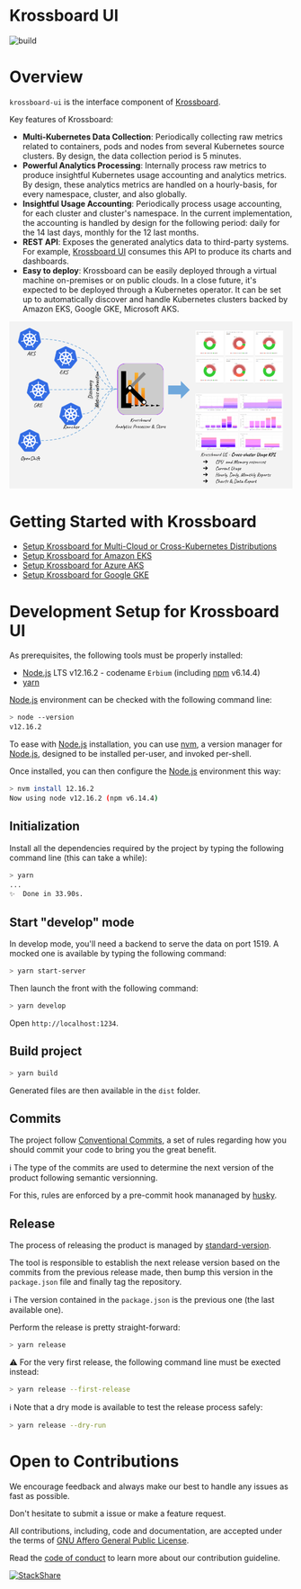# Krossboard UI

![build](https://github.com/2-alchemists/krossboard-ui/workflows/build/badge.svg)



# Overview
`krossboard-ui` is the interface component of [Krossboard](https://github.com/2-alchemists/krossboard).

Key features of Krossboard:

* **Multi-Kubernetes Data Collection**: Periodically collecting raw metrics related to containers, pods and nodes from several Kubernetes source clusters. By design, the data collection period is 5 minutes.
* **Powerful Analytics Processing**: Internally process raw metrics to produce insightful Kubernetes usage accounting and analytics metrics. By design, these analytics metrics are handled on a hourly-basis, for every namespace, cluster, and also globally.
* **Insightful Usage Accounting**: Periodically process usage accounting, for each cluster and cluster's namespace. In the current implementation, the accounting is handled by design for the following period:  daily for the 14 last days, monthly for the 12 last months.
* **REST API**: Exposes the generated analytics data to third-party systems. For example, [Krossboard UI](https://github.com/2-alchemists/krossboard-ui) consumes this API to produce its charts and dashboards.
* **Easy to deploy**: Krossboard can be easily deployed through a virtual machine on-premises or on public clouds. In a close future, it's expected to be deployed through a Kubernetes operator. It can be set up to automatically discover and handle Kubernetes clusters backed by Amazon EKS, Google GKE, Microsoft AKS.

![](krossboard-architecture-overview.png)

# Getting Started with Krossboard

* [Setup Krossboard for Multi-Cloud or Cross-Kubernetes Distributions](https://krossboard.app/docs/60_deploy-for-cross-cloud-and-on-premises-kubernetes/)
* [Setup Krossboard for Amazon EKS](https://krossboard.app/docs/50_deploy-for-amazon-eks/)
* [Setup Krossboard for Azure AKS](https://krossboard.app/docs/30_deploy-for-azure-aks/)
* [Setup Krossboard for Google GKE](https://krossboard.app/docs/20_deploy-for-google-gke/)

# Development Setup for Krossboard UI

As prerequisites, the following tools must be properly installed:

- [Node.js](https://nodejs.org/en/download/) LTS v12.16.2 - codename `Erbium` (including [npm](https://www.npmjs.com/) v6.14.4)
- [yarn](https://yarnpkg.com/lang/en/)

[Node.js][Node.js] environment can be checked with the following command line:

```sh
> node --version
v12.16.2
```

To ease with [Node.js][Node.js] installation, you can use [nvm](https://github.com/nvm-sh/nvm), a version manager for [Node.js][Node.js], designed to be installed per-user, and invoked per-shell.

Once installed, you can then configure the [Node.js][Node.js] environment this way:

```sh
> nvm install 12.16.2
Now using node v12.16.2 (npm v6.14.4)
```

## Initialization

Install all the dependencies required by the project by typing the following command line (this can take a while):

```sh
> yarn
...
✨  Done in 33.90s.
```

## Start "develop" mode

In develop mode, you'll need a backend to serve the data on port 1519. A mocked one is available by typing the following command:

```sh
> yarn start-server
```

Then launch the front with the following command:

```sh
> yarn develop
```

Open `http://localhost:1234`.

## Build project

```sh
> yarn build

```

Generated files are then available in the `dist` folder.

## Commits

The project follow [Conventional Commits](https://www.conventionalcommits.org/), a set of rules regarding how you should commit your code to bring you the great benefit.

ℹ The type of the commits are used to determine the next version of the product following semantic versionning.

For this, rules are enforced by a pre-commit hook mananaged by [husky](https://github.com/typicode/husky).

## Release

The process of releasing the product is managed by [standard-version](https://github.com/conventional-changelog/standard-version).

The tool is responsible to establish the next release version based on the commits from the previous release made, then bump this version in the `package.json` file and finally tag the repository.

ℹ The version contained in the `package.json` is the previous one (the last available one).

Perform the release is pretty straight-forward:

```sh
> yarn release
```

⚠️ For the very first release, the following command line must be exected instead:

```sh
> yarn release --first-release
```

ℹ Note that a dry mode is available to test the release process safely:

```sh
> yarn release --dry-run
```

[Node.js]: https://nodejs.org/


# Open to Contributions
We encourage feedback and always make our best to handle any issues as fast as possible.

Don't hesitate to submit a issue or make a feature request.

All contributions, including, code and documentation, are accepted under the terms of [GNU Affero General Public License](LICENSE.md).

Read the [code of conduct](CODE-OF-CONDUCT.md) to learn more about our contribution guideline.

[![StackShare](http://img.shields.io/badge/tech-stack-0690fa.svg?style=flat)](https://stackshare.io/2alchemists/krossboard)
